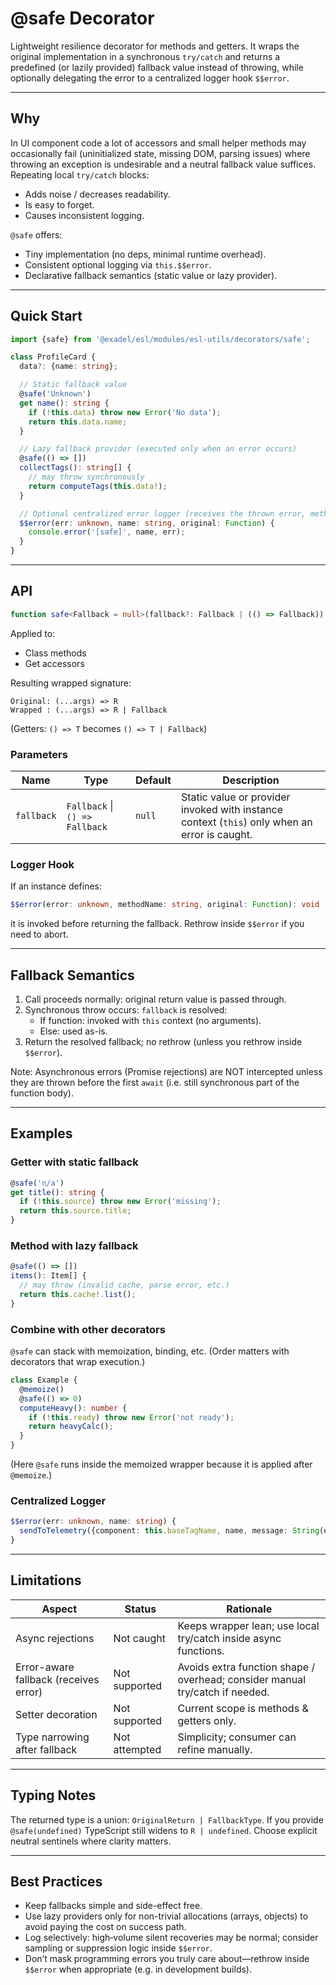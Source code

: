 # @safe Decorator

Lightweight resilience decorator for methods and getters. It wraps the original implementation in a synchronous `try/catch` and returns a predefined (or lazily provided) fallback value instead of throwing, while optionally delegating the error to a centralized logger hook `$$error`.

---
## Why
In UI component code a lot of accessors and small helper methods may occasionally fail (uninitialized state, missing DOM, parsing issues) where throwing an exception is undesirable and a neutral fallback value suffices. Repeating local `try/catch` blocks:
- Adds noise / decreases readability.
- Is easy to forget.
- Causes inconsistent logging.

`@safe` offers:
- Tiny implementation (no deps, minimal runtime overhead).
- Consistent optional logging via `this.$$error`.
- Declarative fallback semantics (static value or lazy provider).

---
## Quick Start
```ts
import {safe} from '@exadel/esl/modules/esl-utils/decorators/safe';

class ProfileCard {
  data?: {name: string};

  // Static fallback value
  @safe('Unknown')
  get name(): string {
    if (!this.data) throw new Error('No data');
    return this.data.name;
  }

  // Lazy fallback provider (executed only when an error occurs)
  @safe(() => [])
  collectTags(): string[] {
    // may throw synchronously
    return computeTags(this.data!);
  }

  // Optional centralized error logger (receives the thrown error, method name and original fn reference)
  $$error(err: unknown, name: string, original: Function) {
    console.error('[safe]', name, err);
  }
}
```

---
## API
```ts
function safe<Fallback = null>(fallback?: Fallback | (() => Fallback)): MethodDecorator;
```
Applied to:
- Class methods
- Get accessors

Resulting wrapped signature:
```
Original: (...args) => R
Wrapped : (...args) => R | Fallback
```
(Getters: `() => T` becomes `() => T | Fallback`)

### Parameters
| Name | Type | Default | Description |
|------|------|---------|-------------|
| `fallback` | `Fallback` \| `() => Fallback` | `null` | Static value or provider invoked with instance context (`this`) only when an error is caught. |

### Logger Hook
If an instance defines:
```ts
$$error(error: unknown, methodName: string, original: Function): void
```
it is invoked before returning the fallback. Rethrow inside `$$error` if you need to abort.

---
## Fallback Semantics
1. Call proceeds normally: original return value is passed through.
2. Synchronous throw occurs: `fallback` is resolved:
   - If function: invoked with `this` context (no arguments).
   - Else: used as-is.
3. Return the resolved fallback; no rethrow (unless you rethrow inside `$$error`).

Note: Asynchronous errors (Promise rejections) are NOT intercepted unless they are thrown before the first `await` (i.e. still synchronous part of the function body).

---
## Examples
### Getter with static fallback
```ts
@safe('n/a')
get title(): string {
  if (!this.source) throw new Error('missing');
  return this.source.title;
}
```

### Method with lazy fallback
```ts
@safe(() => [])
items(): Item[] {
  // may throw (invalid cache, parse error, etc.)
  return this.cache!.list();
}
```

### Combine with other decorators
`@safe` can stack with memoization, binding, etc. (Order matters with decorators that wrap execution.)

```ts
class Example {
  @memoize()
  @safe(() => 0)
  computeHeavy(): number {
    if (!this.ready) throw new Error('not ready');
    return heavyCalc();
  }
}
```
(Here `@safe` runs inside the memoized wrapper because it is applied after `@memoize`.)

### Centralized Logger
```ts
$$error(err: unknown, name: string) {
  sendToTelemetry({component: this.baseTagName, name, message: String(err)});
}
```

---
## Limitations
| Aspect | Status | Rationale |
|--------|--------|-----------|
| Async rejections | Not caught | Keeps wrapper lean; use local try/catch inside async functions. |
| Error-aware fallback (receives error) | Not supported | Avoids extra function shape / overhead; consider manual try/catch if needed. |
| Setter decoration | Not supported | Current scope is methods & getters only. |
| Type narrowing after fallback | Not attempted | Simplicity; consumer can refine manually. |

---
## Typing Notes
The returned type is a union: `OriginalReturn | FallbackType`.
If you provide `@safe(undefined)` TypeScript still widens to `R | undefined`. Choose explicit neutral sentinels where clarity matters.

---
## Best Practices
- Keep fallbacks simple and side-effect free.
- Use lazy providers only for non-trivial allocations (arrays, objects) to avoid paying the cost on success path.
- Log selectively: high‑volume silent recoveries may be normal; consider sampling or suppression logic inside `$$error`.
- Don’t mask programming errors you truly care about—rethrow inside `$$error` when appropriate (e.g. in development builds).
